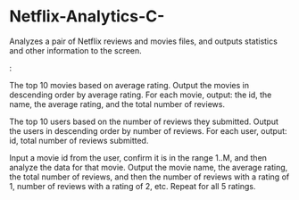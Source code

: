 # Netflix-Analytics-C-
Analyzes a pair of Netflix reviews and movies files, and outputs statistics and other information to the screen.

:

The top 10 movies based on average rating. Output the movies in descending order by average rating.
For each movie, output: the id, the name, the average rating, and the total number of reviews.

The top 10 users based on the number of reviews they submitted. Output the users in descending
order by number of reviews. For each user, output: id, total number of reviews submitted.

Input a movie id from the user, confirm it is in the range 1..M, and then analyze the data for that
movie. Output the movie name, the average rating, the total number of reviews, and then the number of reviews with a rating of 1, number of reviews with a rating of 2,
etc. Repeat for all 5 ratings.
